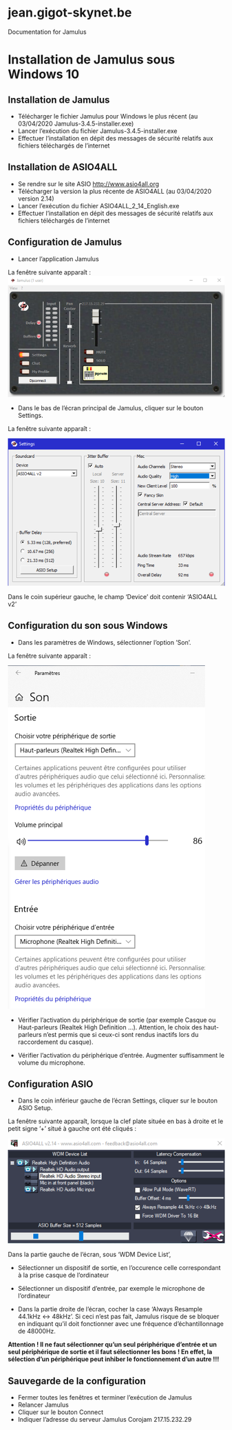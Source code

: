 # jean.gigot-skynet.be
Documentation for Jamulus
# Installation de Jamulus sous Windows 10

## Installation de Jamulus
* Télécharger le fichier Jamulus pour Windows le plus récent (au 03/04/2020 Jamulus-3.4.5-installer.exe)
* Lancer l’exécution du fichier Jamulus-3.4.5-installer.exe
* Effectuer l’installation en dépit des messages de sécurité relatifs aux fichiers téléchargés de l’internet

## Installation de ASIO4ALL
* Se rendre sur le site ASIO http://www.asio4all.org 
* Télécharger la version la plus récente de ASIO4ALL (au 03/04/2020 version 2.14)
* Lancer l’exécution du fichier ASIO4ALL_2_14_English.exe
* Effectuer l’installation en dépit des messages de sécurité relatifs aux fichiers téléchargés de l’internet

## Configuration de Jamulus
* Lancer l’application Jamulus

La fenêtre suivante apparaît :
![jamulus](JamulusMainWindow.png)

* Dans le bas de l’écran principal de Jamulus, cliquer sur le bouton Settings.

La fenêtre suivante apparaît :

![jamulus](JamulusSettings.png)

Dans le coin supérieur gauche, le champ ‘Device’ doit contenir ‘ASIO4ALL v2’

## Configuration du son sous Windows
* Dans les paramètres de Windows, sélectionner l’option ’Son’.

La fenêtre suivante apparaît :

![jamulus](WindowsSound.png)

* Vérifier l’activation du périphérique de sortie (par exemple Casque ou Haut-parleurs (Realtek High Definition …). Attention, le choix des haut-parleurs n’est permis que si ceux-ci sont rendus inactifs lors du raccordement du casque).

* Vérifier l’activation du périphérique d’entrée. Augmenter suffisamment le volume du microphone.

## Configuration ASIO
* Dans le coin inférieur gauche de l’écran Settings, cliquer sur le bouton ASIO Setup.

La fenêtre suivante apparaît, lorsque la clef plate située en bas à droite et le petit signe ’+’ situé à gauche ont été cliqués : 

![jamulus](ASIO4ALL.png) 

Dans la partie gauche de l’écran, sous ‘WDM Device List’, 
* Sélectionner un dispositif de sortie, en l’occurence celle correspondant à la prise casque de l’ordinateur
* Sélectionner un dispositif d’entrée, par exemple le microphone de l’ordinateur

* Dans la partie droite de l’écran, cocher la case ‘Always Resample 44.1kHz <-> 48kHz’. Si ceci n’est pas fait, Jamulus risque de se bloquer en indiquant qu’il doit fonctionner avec une fréquence d’échantillonnage de 48000Hz.

**Attention ! Il ne faut sélectionner qu’un seul périphérique d’entrée et un seul périphérique de sortie et il faut sélectionner les bons ! En effet, la sélection d’un périphérique peut inhiber le fonctionnement d’un autre !!!**


## Sauvegarde de la configuration
* Fermer toutes les fenêtres et terminer l’exécution de Jamulus
* Relancer Jamulus
* Cliquer sur le bouton Connect
* Indiquer l’adresse du serveur Jamulus Corojam 217.15.232.29





